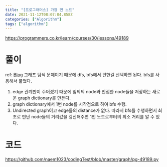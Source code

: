 ```yaml
---
title: "[프로그래머스] 가장 먼 노드"
date: 2021-11-12T08:07:04.858Z
categories: ["Algorithm"]
tags: ["algorithm"]
---
```

https://programmers.co.kr/learn/courses/30/lessons/49189

# 풀이
ref: [Blog](https://donis-note.medium.com/%ED%94%84%EB%A1%9C%EA%B7%B8%EB%9E%98%EB%A8%B8%EC%8A%A4-%EA%B0%80%EC%9E%A5-%EB%A8%BC-%EB%85%B8%EB%93%9C-level-3-python-%ED%92%80%EC%9D%B4-248455cfa49d)
그래프 탐색 문제이기 때문에 dfs, bfs에서 편한걸 선택하면 된다. bfs를 사용해서 풀었다.

1. edge 관계만이 주어졌기 때문에 임의의 node와 인접한 node들을 저장하는 새로운 graph dictionary를 만든다.
2. graph dictionary에서 1번 node를 시작점으로 하여 bfs 수행.
3. Undirected graph이고 edge들의 distance가 없다. 따라서 bfs를 수행하면서 최초로 만난 node들의 거리값을 갱신해주면 1번 노드로부터의 최소 거리를 알 수 있다. 

# 코드
https://github.com/naem1023/codingTest/blob/master/graph/pg-49189.py
